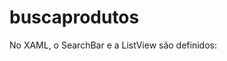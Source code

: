 # buscaprodutos

No XAML, o SearchBar e a ListView são definidos:
<SearchBar Placeholder="Buscar produto..." TextChanged="SearchBar_TextChanged" />
<ListView ItemsSource="{Binding ProdutosFiltrados}" />
